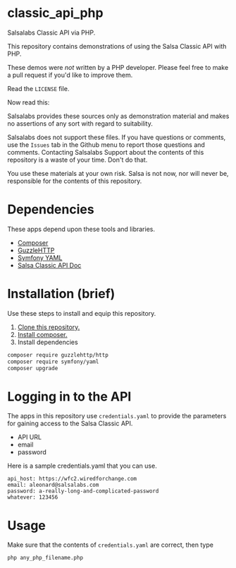 # classic_api_php
Salsalabs Classic API via PHP.

This repository contains demonstrations of using the Salsa Classic API with PHP.

These demos were *not* written by a PHP developer.  Please feel free to make a pull request if you'd like to improve them.

Read the `LICENSE` file.

Now read this:

Salsalabs provides these sources only as demonstration material and makes no assertions of any sort with regard to suitability.

Salsalabs does not support these files. If you have questions or comments, use the `Issues` tab in the Github menu to report those questions and comments.  Contacting Salsalabs Support about the contents of this repository is a waste of your time.  Don't do that.

You use these materials at your own risk.  Salsa is not now, nor will never be, responsible for the contents of this repository.

# Dependencies

These apps depend upon these tools and libraries.

* [Composer](https://getcomposer.org/)
* [GuzzleHTTP](http://docs.guzzlephp.org/en/stable/)
* [Symfony YAML](http://symfony.com/doc/current/components/yaml.html)
* [Salsa Classic API Doc](https://help.salsalabs.com/hc/en-us/articles/115000341773)

# Installation (brief)

Use these steps to install and equip this repository.

1. [Clone this repository.](https://github.com/salsalabs/classic_api_php)
1. [Install composer.](https://getcomposer.org/)
1. Install dependencies
``` bash
composer require guzzlehttp/http
composer require symfony/yaml
composer upgrade
```
# Logging in to the API

The apps in this repository use `credentials.yaml` to provide the parameters for gaining access to the Salsa Classic API.

* API URL
* email
* password

Here is a sample credentials.yaml that you can use.
```
api_host: https://wfc2.wiredforchange.com
email: aleonard@salsalabs.com
password: a-really-long-and-complicated-password
whatever: 123456
```
# Usage

Make sure that the contents of `credentials.yaml` are correct, then type

`php any_php_filename.php`

